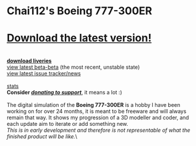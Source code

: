 # Chai112's Boeing 777-300ER

# [Download the latest version!](https://github.com/Chai112/Chai112-s-Boeing-777-300ER/releases)

\
<b>[download liveries](https://github.com/Chai112/Chai112-s-Boeing-777-300ER/tree/master/liveries)</b>\
[view latest beta-beta](https://github.com/Chai112/Chai112-s-Boeing-777-300ER/tree/master/src) (the most recent, unstable state)\
[view latest issue tracker/news](https://github.com/Chai112/Chai112-s-Boeing-777-300ER/projects/1)\
\
[stats](https://www.somsubhra.com/github-release-stats/?username=Chai112&repository=Chai112-s-Boeing-777-300ER)
\
<b>Consider <i>[donating to support](https://www.paypal.com/cgi-bin/webscr?cmd=_donations&business=P6BPHH98W5XDY&currency_code=CAD&source=url)</i></b>, it means a lot :)
\
\
The digital simulation of the <b>Boeing 777-300ER</b> is a hobby I have been working on for over 24 months, it is meant to be freeware and will always remain that way. It shows my progression of a 3D modeller and coder, and each update aim to iterate or add something new.\
<i>This is in early development and therefore is not representable of what the finished product will be like.</i>\

